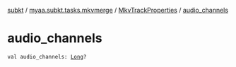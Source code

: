 [subkt](../../index.md) / [myaa.subkt.tasks.mkvmerge](../index.md) / [MkvTrackProperties](index.md) / [audio_channels](./audio_channels.md)

# audio_channels

`val audio_channels: `[`Long`](https://kotlinlang.org/api/latest/jvm/stdlib/kotlin/-long/index.html)`?`